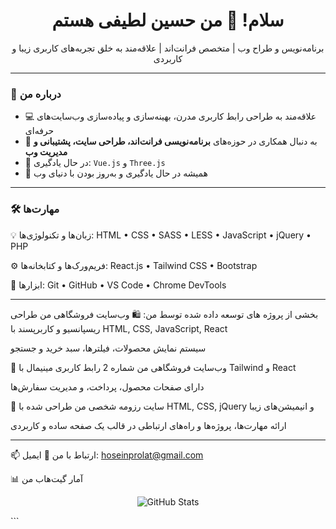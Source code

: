 <h1 align="center">سلام! 👋 من حسین لطیفی هستم</h1>

<p align="center">
برنامه‌نویس و طراح وب | متخصص فرانت‌اند | علاقه‌مند به خلق تجربه‌های کاربری زیبا و کاربردی
</p>

---

### 💼 درباره من

- 💻 علاقه‌مند به طراحی رابط کاربری مدرن، بهینه‌سازی و پیاده‌سازی وب‌سایت‌های حرفه‌ای
- 🎯 به دنبال همکاری در حوزه‌های **برنامه‌نویسی فرانت‌اند، طراحی سایت، پشتیبانی و مدیریت وب**
- 🧠 در حال یادگیری: `Vue.js` و `Three.js`
- 🚀 همیشه در حال یادگیری و به‌روز بودن با دنیای وب

---

### 🛠 مهارت‌ها


💡 زبان‌ها و تکنولوژی‌ها:
HTML • CSS • SASS • LESS • JavaScript • jQuery • PHP

⚙️ فریم‌ورک‌ها و کتابخانه‌ها:
React.js • Tailwind CSS • Bootstrap

🧰 ابزارها:
Git • GitHub • VS Code • Chrome DevTools

---
بخشی از پروژه های توسعه داده شده توسط من:
🛍 وب‌سایت فروشگاهی من
طراحی ریسپانسیو و کاربرپسند با HTML, CSS, JavaScript, React

سیستم نمایش محصولات، فیلترها، سبد خرید و جستجو

🛒 وب‌سایت فروشگاهی من شماره 2
رابط کاربری مینیمال با Tailwind و React

دارای صفحات محصول، پرداخت، و مدیریت سفارش‌ها

💼 سایت رزومه شخصی من
طراحی شده با HTML, CSS, jQuery و انیمیشن‌های زیبا


ارائه مهارت‌ها، پروژه‌ها و راه‌های ارتباطی در قالب یک صفحه ساده و کاربردی

---
📫 ارتباط با من
📧 ایمیل: hoseinprolat@gmail.com


📊 آمار گیت‌هاب من
<p align="center"> <img src="https://github-readme-stats.vercel.app/api?username=Shadow216-fg&show_icons=true&theme=radical" alt="GitHub Stats" /> </p> ```
